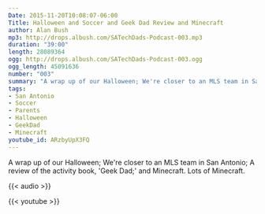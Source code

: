 ```yaml
---
Date: 2015-11-20T10:08:07-06:00
Title: Halloween and Soccer and Geek Dad Review and Minecraft
author: Alan Bush
mp3: http://drops.albush.com/SATechDads-Podcast-003.mp3
duration: "39:00"
length: 28089364
ogg: http://drops.albush.com/SATechDads-Podcast-003.ogg
ogg_length: 45091636
number: "003"
summary: "A wrap up of our Halloween; We're closer to an MLS team in San Antonio; A review of the activity book, 'Geek Dad;' and Minecraft. Lots of Minecraft."
tags:
- San Antonio
- Soccer
- Parents
- Halloween
- GeekDad
- Minecraft
youtube_id: ARzbyUpX3FQ
---
```


A wrap up of our Halloween; We're closer to an MLS team in San Antonio; A review of the activity book, 'Geek Dad;' and Minecraft. Lots of Minecraft.
<!--more-->

{{< audio >}}

{{< youtube >}}
